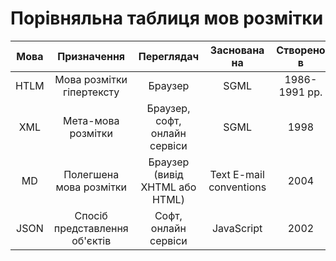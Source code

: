 ﻿# **Порівняльна таблиця мов розмітки**

|**Мова**|**Призначення**|**Переглядач**|**Заснована на**|**Створено в**|
| :-: | :-: | :-: | :-: | :-: |
|HTLM|Мова розмітки гіпертексту|Браузер|SGML|1986-1991 рр.|
|XML|Мета-мова розмітки|Браузер, софт, онлайн сервіси|SGML|1998|
|MD|Полегшенa мовa розмітки|Браузер (вивід XHTML або HTML)|Text E-mail conventions|2004|
|JSON|Спосіб представлення об'єктів|Софт, онлайн сервіси|JavaScript|2002|

